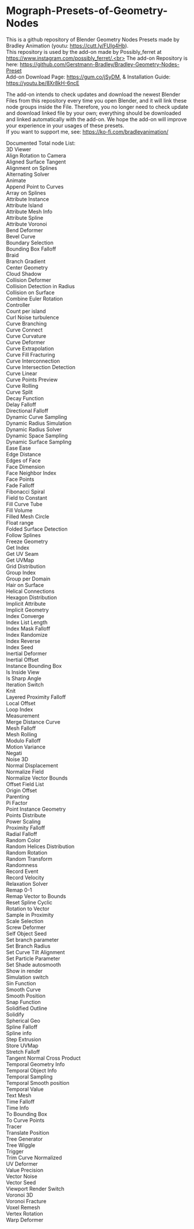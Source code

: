 # Mograph-Presets-of-Geometry-Nodes

This is a github repository of Blender Geometry Nodes Presets made by Bradley Animation (youtu: https://cutt.ly/FUIg4Hb).<br>
This repository is used by the add-on made by Possibly_ferret at https://www.instagram.com/possibly_ferret/.<br>
The add-on Repository is here: https://github.com/Gerstmann-Bradley/Bradley-Geometry-Nodes-Preset <br>
Add-on Download Page: https://gum.co/jSyDM, & Installation Guide: [https://youtu.be/8Xr8kH-6ncE<br>](https://youtu.be/oAmRohCHfxc)

The add-on intends to check updates and download the newest Blender Files from this repository every time you open Blender, and it will link these node groups inside the File. Therefore, you no longer need to check update and download linked file by your own; everything should be downloaded and linked automatically with the add-on.
We hope the add-on will improve your experience in your usages of these presets.<br>
If you want to support me, see: https://ko-fi.com/bradleyanimation/ <br>

Documented Total node List:<br>
3D Viewer<br>
Align Rotation to Camera<br>
Aligned Surface Tangent<br>
Alignment on Splines<br>
Alternating Solver<br>
Animate<br>
Append Point to Curves<br>
Array on Splines<br>
Attribute Instance<br>
Attribute Island<br>
Attribute Mesh Info<br>
Attribute Spline<br>
Attribute Voronoi<br>
Bend Deformer<br>
Bevel Curve<br>
Boundary Selection<br>
Bounding Box Falloff<br>
Braid<br>
Branch Gradient<br>
Center Geometry<br>
Cloud Shadow<br>
Collision Deformer<br>
Collision Detection in Radius<br>
Collision on Surface<br>
Combine Euler Rotation<br>
Controller<br>
Count per island<br>
Curl Noise turbulence<br>
Curve Branching<br>
Curve Connect<br>
Curve Curvature<br>
Curve Deformer<br>
Curve Extrapolation<br>
Curve Fill Fracturing<br>
Curve Interconnection<br>
Curve Intersection Detection<br>
Curve Linear<br>
Curve Points Preview<br>
Curve Rolling<br>
Curve Split<br>
Decay Function<br>
Delay Falloff<br>
Directional Falloff<br>
Dynamic Curve Sampling<br>
Dynamic Radius Simulation<br>
Dynamic Radius Solver<br>
Dynamic Space Sampling<br>
Dynamic Surface Sampling<br>
Ease Ease<br>
Edge Distance<br>
Edges of Face<br>
Face Dimension<br>
Face Neighbor Index<br>
Face Points<br>
Fade Falloff<br>
Fibonacci Spiral<br>
Field to Constant<br>
Fill Curve Tube<br>
Fill Volume<br>
Filled Mesh Circle<br>
Float range<br>
Folded Surface Detection<br>
Follow Splines<br>
Freeze Geometry<br>
Get Index<br>
Get UV Seam<br>
Get UVMap<br>
Grid Distribution<br>
Group Index<br>
Group per Domain<br>
Hair on Surface<br>
Helical Connections<br>
Hexagon Distribution<br>
Implicit Attribute<br>
Implicit Geometry<br>
Index Converge<br>
Index List Length<br>
Index Mask Falloff<br>
Index Randomize<br>
Index Reverse<br>
Index Seed<br>
Inertial Deformer<br>
Inertial Offset<br>
Instance Bounding Box<br>
Is Inside View<br>
Is Sharp Angle<br>
Iteration Switch<br>
Knit<br>
Layered Proximity Falloff<br>
Local Offset<br>
Loop Index<br>
Measurement<br>
Merge Distance Curve<br>
Mesh Falloff<br>
Mesh Rolling<br>
Modulo Falloff<br>
Motion Variance<br>
Negati<br>
Noise 3D<br>
Normal Displacement<br>
Normalize Field<br>
Normalize Vector Bounds<br>
Offset Field List<br>
Origin Offset<br>
Parenting<br>
Pi Factor<br>
Point Instance Geometry<br>
Points Distribute<br>
Power Scaling<br>
Proximity Falloff<br>
Radial Falloff<br>
Random Color<br>
Random Helices Distribution<br>
Random Rotation<br>
Random Transform<br>
Randomness<br>
Record Event<br>
Record Velocity<br>
Relaxation Solver<br>
Remap 0-1<br>
Remap Vector to Bounds<br>
Reset Spline Cyclic<br>
Rotation to Vector<br>
Sample in Proximity<br>
Scale Selection<br>
Screw Deformer<br>
Self Object Seed<br>
Set branch parameter<br>
Set Branch Radius<br>
Set Curve Tilt Alignment<br>
Set Particle Parameter<br>
Set Shade autosmooth<br>
Show in render<br>
Simulation switch<br>
Sin Function<br>
Smooth Curve<br>
Smooth Position<br>
Snap Function<br>
Solidified Outline<br>
Solidify<br>
Spherical Geo<br>
Spline Falloff<br>
Spline info<br>
Step Extrusion<br>
Store UVMap<br>
Stretch Falloff<br>
Tangent Normal Cross Product<br>
Temporal Geometry Info<br>
Temporal Object Info<br>
Temporal Sampling<br>
Temporal Smooth position<br>
Temporal Value<br>
Text Mesh<br>
Time Falloff<br>
Time Info<br>
To Bounding Box<br>
To Curve Points<br>
Tracer<br>
Translate Position<br>
Tree Generator<br>
Tree Wiggle<br>
Trigger<br>
Trim Curve Normalized<br>
UV Deformer<br>
Value Precision<br>
Vector Noise<br>
Vector Seed<br>
Viewport Render Switch<br>
Voronoi 3D<br>
Voronoi Fracture<br>
Voxel Remesh<br>
Vertex Rotation<br>
Warp Deformer<br>
